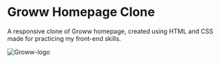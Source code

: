 # Groww Homepage Clone

A responsive clone of Groww homepage, created using HTML and CSS made for practicing my front-end skills.

![Groww-logo](https://github.com/user-attachments/assets/8241b36c-30bc-4ff3-9c3f-d685878eba25)


